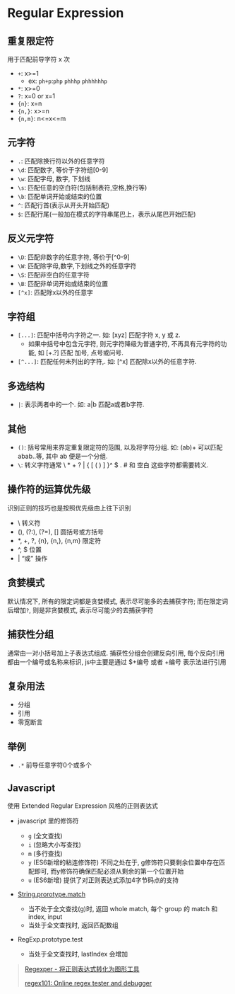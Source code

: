 # Regular Expression

## 重复限定符

用于匹配前导字符 x 次

* `+`:     x>=1
  * ex: `ph+p`:`php` `phhhp` `phhhhhhp`
* `*`:     x>=0
* `?`:     x=0 or x=1
* `{n}`:   x=n
* `{n,}`:  x>=n
* `{n,m}`: n<=x<=m

## 元字符

* `.`:  匹配除换行符以外的任意字符
* `\d`: 匹配数字, 等价于字符组[0-9]
* `\w`: 匹配字母, 数字, 下划线
* `\s`: 匹配任意的空白符(包括制表符,空格,换行等)
* `\b`: 匹配单词开始或结束的位置
* `^`:  匹配行首(表示从开头开始匹配)
* `$`:  匹配行尾(一般加在模式的字符串尾巴上，表示从尾巴开始匹配)

## 反义元字符

* `\D`:   匹配非数字的任意字符, 等价于[^0-9]
* `\W`:   匹配除字母,数字,下划线之外的任意字符
* `\S`:   匹配非空白的任意字符
* `\B`:   匹配非单词开始或结束的位置
* `[^x]`: 匹配除x以外的任意字

## 字符组

* `[...]`: 匹配中括号内字符之一. 如: [xyz] 匹配字符 x, y 或 z.
  * 如果中括号中包含元字符, 则元字符降级为普通字符, 不再具有元字符的功能, 如 [+.?] 匹配 加号, 点号或问号.
* `[^...]`: 匹配任何未列出的字符,. 如: [^x] 匹配除x以外的任意字符.

## 多选结构

* `|`: 表示两者中的一个. 如: a|b 匹配a或者b字符.

## 其他

* `()`: 括号常用来界定重复限定符的范围, 以及将字符分组. 如: (ab)+ 可以匹配abab..等, 其中 ab 便是一个分组.
* `\`:  转义字符通常 \ * + ? | { [ ( ) ] }^ $ . # 和 空白 这些字符都需要转义.

## 操作符的运算优先级

识别正则的技巧也是按照优先级由上往下识别

* \ 转义符
* (), (?:), (?=), [] 圆括号或方括号
* *, +, ?, {n}, {n,}, {n,m} 限定符
* ^, $ 位置
* | “或” 操作

## 贪婪模式

默认情况下, 所有的限定词都是贪婪模式, 表示尽可能多的去捕获字符; 而在限定词后增加`?`, 则是非贪婪模式, 表示尽可能少的去捕获字符

## 捕获性分组

通常由一对小括号加上子表达式组成. 捕获性分组会创建反向引用, 每个反向引用都由一个编号或名称来标识, js中主要是通过 $+编号 或者 \+编号 表示法进行引用

## 复杂用法

* 分组
* 引用
* 零宽断言

## 举例

* `.*` 前导任意字符0个或多个

## Javascript

使用 Extended Regular Expression 风格的正则表达式

* javascript 里的修饰符
  * `g` (全文查找)
  * `i` (忽略大小写查找)
  * `m` (多行查找)
  * `y` (ES6新增的粘连修饰符) 不同之处在于, g修饰符只要剩余位置中存在匹配即可, 而y修饰符确保匹配必须从剩余的第一个位置开始
  * `u` (ES6新增) 提供了对正则表达式添加4字节码点的支持

* [String.prorotype.match](https://developer.mozilla.org/en-US/docs/Web/JavaScript/Reference/Global_Objects/String/match)
  * 当不处于全文查找(g)时, 返回 whole match, 每个 group 的 match 和 index, input
  * 当处于全文查找时, 返回匹配数组
* RegExp.prototype.test
  * 当处于全文查找时, lastIndex 会增加

> [Regexper - 将正则表达式转化为图形工具](http://www.regexper.com)
>
> [regex101: Online regex tester and debugger](https://regex101.com/)